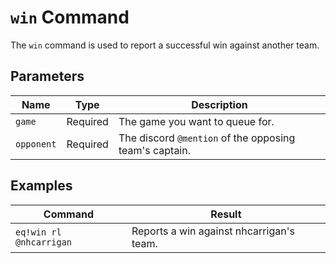 # `win` Command

The `win` command is used to report a successful win against another team.

## Parameters

| Name       | Type     | Description                                            |
| ---------- | -------- | ------------------------------------------------------ |
| `game`     | Required | The game you want to queue for.                        |
| `opponent` | Required | The discord `@mention` of the opposing team's captain. |

## Examples

| Command                 | Result                                   |
| ----------------------- | ---------------------------------------- |
| `eq!win rl @nhcarrigan` | Reports a win against nhcarrigan's team. |
